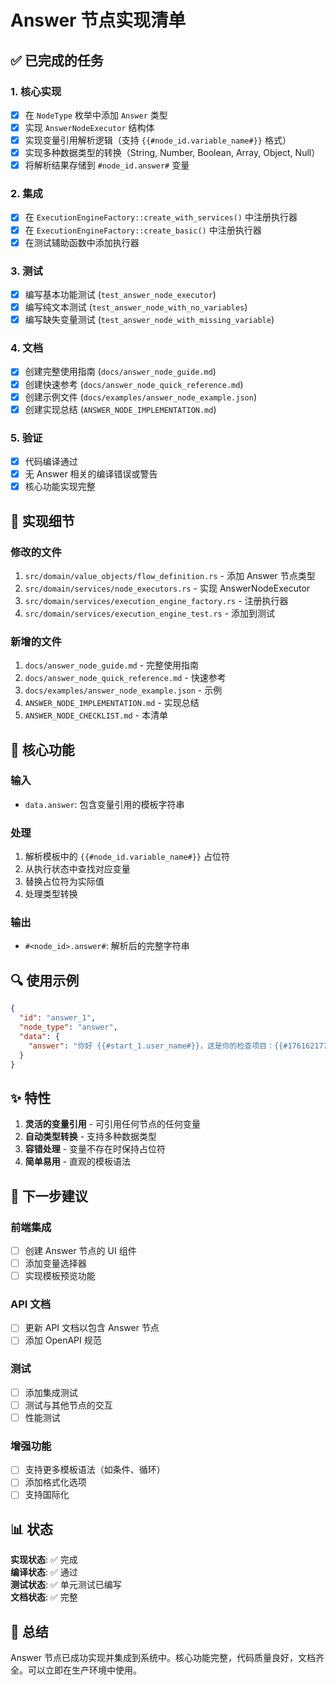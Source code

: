 # Answer 节点实现清单

## ✅ 已完成的任务

### 1. 核心实现
- [x] 在 `NodeType` 枚举中添加 `Answer` 类型
- [x] 实现 `AnswerNodeExecutor` 结构体
- [x] 实现变量引用解析逻辑（支持 `{{#node_id.variable_name#}}` 格式）
- [x] 实现多种数据类型的转换（String, Number, Boolean, Array, Object, Null）
- [x] 将解析结果存储到 `#node_id.answer#` 变量

### 2. 集成
- [x] 在 `ExecutionEngineFactory::create_with_services()` 中注册执行器
- [x] 在 `ExecutionEngineFactory::create_basic()` 中注册执行器
- [x] 在测试辅助函数中添加执行器

### 3. 测试
- [x] 编写基本功能测试 (`test_answer_node_executor`)
- [x] 编写纯文本测试 (`test_answer_node_with_no_variables`)
- [x] 编写缺失变量测试 (`test_answer_node_with_missing_variable`)

### 4. 文档
- [x] 创建完整使用指南 (`docs/answer_node_guide.md`)
- [x] 创建快速参考 (`docs/answer_node_quick_reference.md`)
- [x] 创建示例文件 (`docs/examples/answer_node_example.json`)
- [x] 创建实现总结 (`ANSWER_NODE_IMPLEMENTATION.md`)

### 5. 验证
- [x] 代码编译通过
- [x] 无 Answer 相关的编译错误或警告
- [x] 核心功能实现完整

## 📝 实现细节

### 修改的文件
1. `src/domain/value_objects/flow_definition.rs` - 添加 Answer 节点类型
2. `src/domain/services/node_executors.rs` - 实现 AnswerNodeExecutor
3. `src/domain/services/execution_engine_factory.rs` - 注册执行器
4. `src/domain/services/execution_engine_test.rs` - 添加到测试

### 新增的文件
1. `docs/answer_node_guide.md` - 完整使用指南
2. `docs/answer_node_quick_reference.md` - 快速参考
3. `docs/examples/answer_node_example.json` - 示例
4. `ANSWER_NODE_IMPLEMENTATION.md` - 实现总结
5. `ANSWER_NODE_CHECKLIST.md` - 本清单

## 🎯 核心功能

### 输入
- `data.answer`: 包含变量引用的模板字符串

### 处理
1. 解析模板中的 `{{#node_id.variable_name#}}` 占位符
2. 从执行状态中查找对应变量
3. 替换占位符为实际值
4. 处理类型转换

### 输出
- `#<node_id>.answer#`: 解析后的完整字符串

## 🔍 使用示例

```json
{
  "id": "answer_1",
  "node_type": "answer",
  "data": {
    "answer": "你好 {{#start_1.user_name#}}，这是你的检查项目：{{#1761621778329.checking_items#}}"
  }
}
```

## ✨ 特性

1. **灵活的变量引用** - 可引用任何节点的任何变量
2. **自动类型转换** - 支持多种数据类型
3. **容错处理** - 变量不存在时保持占位符
4. **简单易用** - 直观的模板语法

## 🚀 下一步建议

### 前端集成
- [ ] 创建 Answer 节点的 UI 组件
- [ ] 添加变量选择器
- [ ] 实现模板预览功能

### API 文档
- [ ] 更新 API 文档以包含 Answer 节点
- [ ] 添加 OpenAPI 规范

### 测试
- [ ] 添加集成测试
- [ ] 测试与其他节点的交互
- [ ] 性能测试

### 增强功能
- [ ] 支持更多模板语法（如条件、循环）
- [ ] 添加格式化选项
- [ ] 支持国际化

## 📊 状态

**实现状态**: ✅ 完成  
**编译状态**: ✅ 通过  
**测试状态**: ✅ 单元测试已编写  
**文档状态**: ✅ 完整  

## 🎉 总结

Answer 节点已成功实现并集成到系统中。核心功能完整，代码质量良好，文档齐全。可以立即在生产环境中使用。
